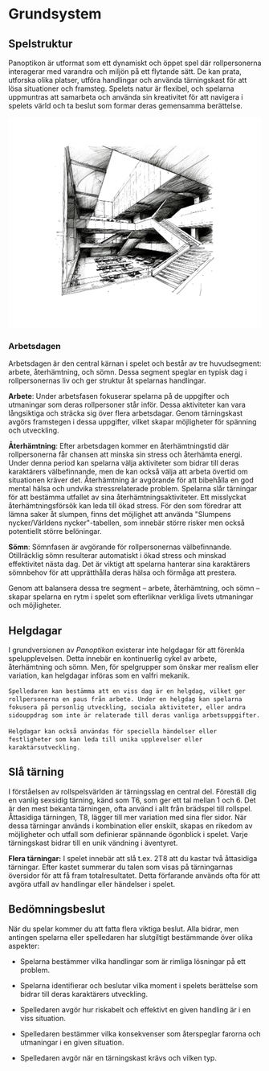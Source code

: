 # Grundsystem

## Spelstruktur

Panoptikon är utformat som ett dynamiskt och öppet spel där rollpersonerna interagerar med varandra och miljön på ett flytande sätt. De kan prata, utforska olika platser, utföra handlingar och använda tärningskast för att lösa situationer och framsteg. Spelets natur är flexibel, och spelarna uppmuntras att samarbeta och använda sin kreativitet för att navigera i spelets värld och ta beslut som formar deras gemensamma berättelse.

![Atrium](resources/atrium-1.png)

### Arbetsdagen

Arbetsdagen är den central kärnan i spelet och består av tre huvudsegment: arbete, återhämtning, och sömn. Dessa segment speglar en typisk dag i rollpersonernas liv och ger struktur åt spelarnas handlingar.

**Arbete**: Under arbetsfasen fokuserar spelarna på de uppgifter och utmaningar som deras rollpersoner står inför. Dessa aktiviteter kan vara långsiktiga och sträcka sig över flera arbetsdagar. Genom tärningskast avgörs framstegen i dessa uppgifter, vilket skapar möjligheter för spänning och utveckling.

**Återhämtning**: Efter arbetsdagen kommer en återhämtningstid där rollpersonerna får chansen att minska sin stress och återhämta energi. Under denna period kan spelarna välja aktiviteter som bidrar till deras karaktärers välbefinnande, men de kan också välja att arbeta övertid om situationen kräver det. Återhämtning är avgörande för att bibehålla en god mental hälsa och undvika stressrelaterade problem. Spelarna slår tärningar för att bestämma utfallet av sina återhämtningsaktiviteter. Ett misslyckat återhämtningsförsök kan leda till ökad stress. För den som föredrar att lämna saker åt slumpen, finns det möjlighet att använda "Slumpens nycker/Världens nycker"-tabellen, som innebär större risker men också potentiellt större belöningar.

**Sömn**: Sömnfasen är avgörande för rollpersonernas välbefinnande. Otillräcklig sömn resulterar automatiskt i ökad stress och minskad effektivitet nästa dag. Det är viktigt att spelarna hanterar sina karaktärers sömnbehov för att upprätthålla deras hälsa och förmåga att prestera.

Genom att balansera dessa tre segment – arbete, återhämtning, och sömn – skapar spelarna en rytm i spelet som efterliknar verkliga livets utmaningar och möjligheter.

## Helgdagar
I grundversionen av *Panoptikon* existerar inte helgdagar för att förenkla spelupplevelsen. Detta innebär en kontinuerlig cykel av arbete, återhämtning och sömn. Men, för spelgrupper som önskar mer realism eller variation, kan helgdagar införas som en valfri mekanik.

```admonish example title="Exempel på helgdagsmekanik"
Spelledaren kan bestämma att en viss dag är en helgdag, vilket ger rollpersonerna en paus från arbete. Under en helgdag kan spelarna fokusera på personlig utveckling, sociala aktiviteter, eller andra sidouppdrag som inte är relaterade till deras vanliga arbetsuppgifter.

Helgdagar kan också användas för speciella händelser eller festligheter som kan leda till unika upplevelser eller karaktärsutveckling.
```

## Slå tärning

I förståelsen av rollspelsvärlden är tärningsslag en central del. Föreställ dig en vanlig sexsidig tärning, känd som T6, som ger ett tal mellan 1 och 6. Det är den mest bekanta tärningen, ofta använd i allt från brädspel till rollspel. Åttasidiga tärningen, T8, lägger till mer variation med sina fler sidor. När dessa tärningar används i kombination eller enskilt, skapas en rikedom av möjligheter och utfall som definierar spännande ögonblick i spelet. Varje tärningskast bidrar till en unik vändning i äventyret.

**Flera tärningar:** I spelet innebär att slå t.ex. 2T8 att du kastar två åttasidiga tärningar. Efter kastet summerar du talen som visas på tärningarnas översidor för att få fram totalresultatet. Detta förfarande används ofta för att avgöra utfall av handlingar eller händelser i spelet.


## Bedömningsbeslut

När du spelar kommer du att fatta flera viktiga beslut. Alla bidrar, men antingen spelarna eller spelledaren har slutgiltigt bestämmande över olika aspekter:

- Spelarna bestämmer vilka handlingar som är rimliga lösningar på ett problem.

- Spelarna identifierar och beslutar vilka moment i spelets berättelse som bidrar till deras karaktärers utveckling.

- Spelledaren avgör hur riskabelt och effektivt en given handling är i en viss situation.

- Spelledaren bestämmer vilka konsekvenser som återspeglar farorna och utmaningar i en given situation.

- Spelledaren avgör när en tärningskast krävs och vilken typ.

